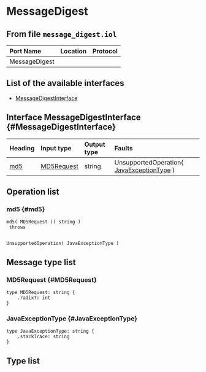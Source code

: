 # MessageDigest

## From file `message_digest.iol`

| Port Name | Location | Protocol |
| :--- | :--- | :--- |
| MessageDigest |  |  |

## List of the available interfaces

* [MessageDigestInterface](messagedigest.md#MessageDigestInterface)

## Interface MessageDigestInterface {#MessageDigestInterface}

| Heading | Input type | Output type | Faults |
| :--- | :--- | :--- | :--- |
| [md5](messagedigest.md#md5) | [MD5Request](messagedigest.md#MD5Request)  | string  |  UnsupportedOperation\( [JavaExceptionType](messagedigest.md#JavaExceptionType) \)    |

## Operation list

### md5 {#md5}

```text
md5( MD5Request )( string )
 throws


UnsupportedOperation( JavaExceptionType )
```

## Message type list

### MD5Request {#MD5Request}

```text
type MD5Request: string { 
    .radix?: int
}
```

### JavaExceptionType {#JavaExceptionType}

```text
type JavaExceptionType: string { 
    .stackTrace: string
}
```

## Type list

